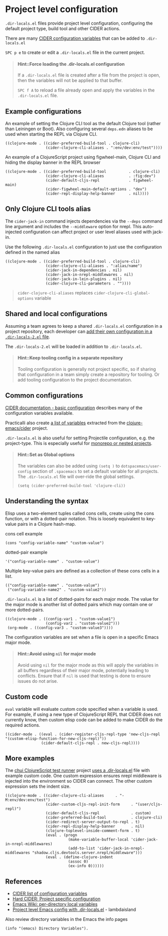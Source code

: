 # Project level configuration
`.dir-locals.el` files provide project level configuration, configuring the default project type, build tool and other CIDER actions.

There are many [CIDER configuration variables](/reference/cider/configuration-variables.md) that can be added to `.dir-locals.el`

`SPC p e` to create or edit a `.dir-locals.el` file in the current project.

> #### Hint::Force loading the .dir-locals.el configuration
> If a `.dir-locals.el` file is created after a file from the project is open, then the variables will not be applied to that buffer.
>
> `SPC f A` to reload a file already open and apply the variables in the `.dir-locals.el` file.



## Example configurations
An example of setting the Clojure CLI tool as the default Clojure tool (rather than Leiningen or Boot). Also configuring several `deps.edn` aliases to be used when starting the REPL via Clojure CLI.

```elisp
((clojure-mode . ((cider-preferred-build-tool . clojure-cli)
                  (cider-clojure-cli-aliases . ":env/dev:env/test"))))
```

An example of a ClojureScript project using figwheel-main, Clojure CLI and hiding the display banner in the REPL browser
```
((clojure-mode . ((cider-preferred-build-tool          . clojure-cli)
                  (cider-clojure-cli-aliases           . :fig:dev")
                  (cider-default-cljs-repl             . figwheel-main)
                  (cider-figwheel-main-default-options . "dev")
                  (cider-repl-display-help-banner      . nil))))
```

## Only Clojure CLI tools alias
The `cider-jack-in` command injects dependencies via the `--deps` command line argument and includes the `--middleware` option for nrepl.  This auto-injected configuration can affect project or user level aliases used with jack-in.

Use the following `.dir-locals.el` configuration to just use the configuration defined in the named alias

```
((clojure-mode . ((cider-preferred-build-tool . clojure-cli)
                  (cider-clojure-cli-aliases . ":alias/name")
                  (cider-jack-in-dependencies . nil)
                  (cider-jack-in-nrepl-middlewares . nil)
                  (cider-jack-in-lein-plugins . nil)
                  (cider-clojure-cli-parameters . ""))))
```

> `cider-clojure-cli-aliases` replaces `cider-clojure-cli-global-options` variable


## Shared and local configurations
Assuming a team agrees to keep a shared `.dir-locals.el` configuration in a project repository, each developer can [add their own configuration in a `.dir-locals-2.el` file](https://www.gnu.org/software/emacs/manual/html_node/emacs/Directory-Variables.html).

The `.dir-locals-2.el` will be loaded in addition to `.dir-locals.el`.

> #### Hint::Keep tooling config in a separate repository
> Tooling configuration is generally not project specific, so if sharing that configuration in a team simply create a repository for tooling.
> Or add tooling configuration to the project documentation.


## Common configurations
[CIDER documentation - basic configuration](https://docs.cider.mx/cider/) describes many of the configuration variables available.

Practicalli also create [a list of variables](/reference/cider/configuration-variables.md) extracted from the [clojure-emacs/cider](/reference/cider/configuration-variables.md) project.

`.dir-locals.el` is also useful for setting Projectile configuration, e.g. the project-type.  This is especially useful for [monorepo or nested projects](monorepo-nested-projects.md).

> #### Hint::Set as Global options
> The variables can also be added using `(setq )` to `dotspacemacs/user-config` section of `.spacemacs` to set a default variable for all projects.  The `.dir-locals.el` file will over-ride the global settings.
>
> `(setq (cider-preferred-build-tool 'clojure-cli))`


## Understanding the syntax
Elisp uses a two-element tuples called cons cells, create using the cons function, or with a dotted-pair notation.  This is loosely equivalent to key-value pairs in a Clojure hash-map.

cons cell example
```elisp
(cons "config-variable-name" "custom-value")
```

dotted-pair example
```elisp
'("config-variable-name" . "custom-value")
```

Multiple key-value pairs are defined as a collection of these cons cells in a list.

```
(("config-variable-name" . "custom-value")
 ("config-variable-name2" . "custom-value2"))
```

`.dir-locals.el` is a list of dotted-pairs for each major mode.  The value for the major mode is another list of dotted pairs which may contain one or more dotted-pairs.

```
((clojure-mode . ((config-var1 . "custom-value1")
                  (config-var2 . "custom-value2")))
 (org-mode . ((config-var3 . "custom-value3"))))
```

The configuration variables are set when a file is open in a specific Emacs major mode.

> #### Hint::Avoid using `nil` for major mode
> Avoid  using `nil` for the major mode as this will apply the variables in all buffers regardless of their major mode, potentially leading to conflicts.  Ensure that if `nil` is used that testing is done to ensure issues do not arise.


## Custom code
`eval` variable will evaluate custom code specified when a variable is used. For example, if using a new type of ClojureScript REPL that CIDER does not currently know, then custom elisp code can be added to make CIDER do the required actions.

```elisp
((cider-mode . ((eval . (cider-register-cljs-repl-type 'new-cljs-repl "(custom-elisp-function-for-new-cljs-repl)"))
                (cider-default-cljs-repl . new-cljs-repl))))
```


## More examples
The [chui ClojureScript test runner](https://github.com/lambdaisland/chui/blob/master/.dir-locals.el) project [uses a .dir-locals.el](https://github.com/lambdaisland/chui/blob/master/.dir-locals.el) file with example custom code.  One custom expression ensures nrepl middleware is injected into the environment so CIDER can connect.  The other custom expression sets the indent size.

```elisp
((clojure-mode . ((cider-clojure-cli-aliases     . "-M:env/dev:env/test")
                  (cider-custom-cljs-repl-init-form     . "(user/cljs-repl)")
                  (cider-default-cljs-repl              . custom)
                  (cider-preferred-build-tool           . clojure-cli)
                  (cider-redirect-server-output-to-repl . t)
                  (cider-repl-display-help-banner       . nil)
                  (clojure-toplevel-inside-comment-form . t)
                  (eval . (progn
                            (make-variable-buffer-local 'cider-jack-in-nrepl-middlewares)
                            (add-to-list 'cider-jack-in-nrepl-middlewares "shadow.cljs.devtools.server.nrepl/middleware")))
                  (eval . (define-clojure-indent
                            (assoc 0)
                            (ex-info 0))))))
```

## References
* [CIDER list of configuration variables](/reference/cider/configuration-variables.md)
* [Hard CIDER: Project specific configuration](https://metaredux.com/posts/2019/10/05/hard-cider-project-specific-configuration.html)
* [Emacs Wiki: per-directory local variables](https://www.gnu.org/software/emacs/manual/html_node/emacs/Directory-Variables.html)
* [Project level Emacs config with .dir-locals.el](https://lambdaisland.com/blog/2019-12-21-advent-of-parens-21-project-config-dir-locals) - lambdaisland

Also review directory variables in the Emacs the info pages

```elisp
(info "(emacs) Directory Variables").
```
